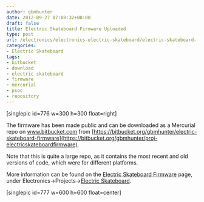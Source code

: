 ```yaml
---
author: gbmhunter
date: 2012-09-27 07:08:32+00:00
draft: false
title: Electric Skateboard Firmware Uploaded
type: post
url: /electronics/electronics-electric-skateboard/electric-skateboard-firmware-uploaded
categories:
- Electric Skateboard
tags:
- bitbucket
- download
- electric skateboard
- firmware
- mercurial
- psoc
- repository
---
```


[singlepic id=776 w=300 h=300 float=right]

The firmware has been made public and can be downloaded as a Mercurial repo on www.bitbucket.com from [https://bitbucket.org/gbmhunter/electric-skateboard-firmware](https://bitbucket.org/gbmhunter/proj-electricskateboardfirmware).

Note that this is quite a large repo, as it contains the most recent and old versions of code, which were for different platforms.

More information can be found on the [Electric Skateboard Firmware](http://blog.mbedded.ninja/electronics/projects/electric-skateboard/electric-skateboard-firmware) page, under Electronics->Projects->[Electric Skateboard](http://blog.mbedded.ninja/electronics/projects/electric-skateboard).

[singlepic id=777 w=600 h=600 float=center]
